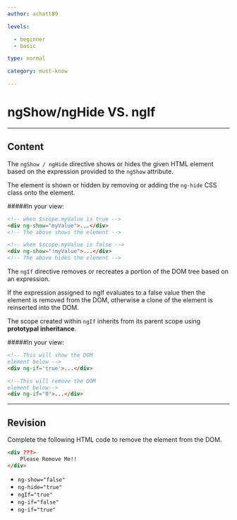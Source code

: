 ```yaml
---
author: achatt89

levels:

  - beginner
  - basic

type: normal

category: must-know

---
```


# ngShow/ngHide VS. ngIf

---

## Content

The `ngShow / ngHide` directive shows or hides the given HTML element based on the expression provided to the `ngShow`
attribute.

The element is shown or hidden by removing or adding the `ng-hide` CSS class onto the element.

#####In your view:

```html
<!-- when $scope.myValue is true -->
<div ng-show="myValue">...</div>
<!-- The above shows the element -->

<!-- when $scope.myValue is false -->
<div ng-show="!myValue">...</div>
<!-- The above hides the element -->
```

The `ngIf` directive removes or recreates a portion of the DOM tree based on an expression.

If the expression assigned to ngIf evaluates to a false value then the element is removed from the DOM, otherwise
a clone of the element is reinserted into the DOM.

The scope created within `ngIf` inherits from its parent scope using **prototypal inheritance**.

#####In your view:

```html
<!-- This will show the DOM
element below -->
<div ng-if='true'>...</div>

<!--This will remove the DOM
element below-->
<div ng-if="0">...</div>
```

---

## Revision

Complete the following HTML code to remove
the element from the DOM.

```html
<div ???>
    Please Remove Me!!
</div>
```

- `ng-show="false"`
- `ng-hide="true"`
- `ngIf="true"`
- `ng-if="false"`
- `ng-if="true"`
